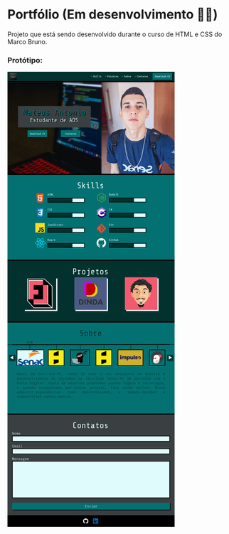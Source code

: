 # Portfólio (Em desenvolvimento :man_technologist:)

Projeto que está sendo desenvolvido durante o curso de HTML e CSS do Marco Bruno.

### Protótipo:
<img src="assets/img/toReadme/Portfolio.png" alt="Imagem do Protótipo">
